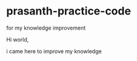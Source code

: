 # prasanth-practice-code
for my knowledge improvement

Hi world,

i came here to improve my knowledge
